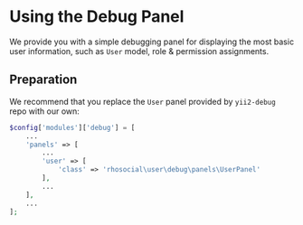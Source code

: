 # Using the Debug Panel

We provide you with a simple debugging panel for displaying the most basic user
information, such as `User` model, role & permission assignments.

## Preparation

We recommend that you replace the `User` panel provided by `yii2-debug` repo with
our own:

```php
$config['modules']['debug'] = [
    ...
    'panels' => [
        ...
        'user' => [
            'class' => 'rhosocial\user\debug\panels\UserPanel'
        ],
        ...
    ],
    ...
];
```